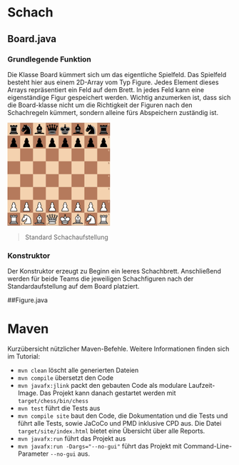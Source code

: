 # Schach

## Board.java
### Grundlegende Funktion
Die Klasse Board kümmert sich um das eigentliche Spielfeld. Das Spielfeld besteht hier
aus einem 2D-Array vom Typ Figure. Jedes Element dieses Arrays repräsentiert ein Feld auf dem Brett.
In jedes Feld kann eine eigenständige Figur gespeichert werden. Wichtig anzumerken ist,
dass sich die Board-klasse nicht um die Richtigkeit der Figuren nach den Schachregeln kümmert,
sondern alleine fürs Abspeichern zuständig ist.

![Bildtext](documentation/images/default_chessBoard.jpg "Standard Schachaufstellung")
>Standard Schachaufstellung

### Konstruktor
Der Konstruktor erzeugt zu Beginn ein leeres Schachbrett. Anschließend werden für beide Teams
die jeweiligen Schachfiguren nach der Standardaufstellung auf dem Board platziert.

##Figure.java

# Maven

Kurzübersicht nützlicher Maven-Befehle. Weitere Informationen finden sich im Tutorial:

* `mvn clean` löscht alle generierten Dateien
* `mvn compile` übersetzt den Code
* `mvn javafx:jlink` packt den gebauten Code als modulare Laufzeit-Image. Das Projekt kann danach gestartet werden mit `target/chess/bin/chess`
* `mvn test` führt die Tests aus
* `mvn compile site` baut den Code, die Dokumentation und die Tests und führt alle Tests, sowie JaCoCo und PMD inklusive CPD aus. Die Datei `target/site/index.html` bietet eine Übersicht über alle Reports.
* `mvn javafx:run` führt das Projekt aus
* `mvn javafx:run -Dargs="--no-gui"` führt das Projekt mit Command-Line-Parameter `--no-gui` aus.
